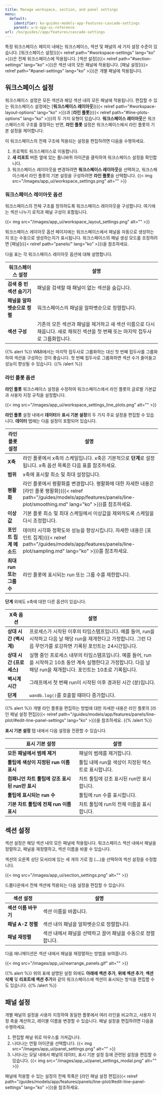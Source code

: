 ```yaml
---
title: Manage workspace, section, and panel settings
menu:
  default:
    identifier: ko-guides-models-app-features-cascade-settings
    parent: w-b-app-ui-reference
url: /ko/guides//app/features/cascade-settings
---
```


특정 워크스페이스 페이지 내에는 워크스페이스, 섹션 및 패널의 세 가지 설정 수준이 있습니다. [워크스페이스 설정]({{< relref path="#workspace-settings" lang="ko" >}})은 전체 워크스페이스에 적용됩니다. [섹션 설정]({{< relref path="#section-settings" lang="ko" >}})은 섹션 내의 모든 패널에 적용됩니다. [패널 설정]({{< relref path="#panel-settings" lang="ko" >}})은 개별 패널에 적용됩니다.

## 워크스페이스 설정

워크스페이스 설정은 모든 섹션과 해당 섹션 내의 모든 패널에 적용됩니다. 편집할 수 있는 워크스페이스 설정에는 [**워크스페이스 레이아웃**]({{< relref path="#workspace-layout-options" lang="ko" >}})과 [**라인 플롯**]({{< relref path="#line-plots-options" lang="ko" >}})의 두 가지 유형이 있습니다. **워크스페이스 레이아웃**은 워크스페이스의 구조를 결정하는 반면, **라인 플롯** 설정은 워크스페이스에서 라인 플롯의 기본 설정을 제어합니다.

이 워크스페이스의 전체 구조에 적용되는 설정을 편집하려면 다음을 수행하세요.

1. 프로젝트 워크스페이스로 이동합니다.
2. **새 리포트** 버튼 옆에 있는 톱니바퀴 아이콘을 클릭하여 워크스페이스 설정을 확인합니다.
3. 워크스페이스 레이아웃을 변경하려면 **워크스페이스 레이아웃**을 선택하고, 워크스페이스에서 라인 플롯의 기본 설정을 구성하려면 **라인 플롯**을 선택합니다.
{{< img src="/images/app_ui/workspace_settings.png" alt="" >}}

### 워크스페이스 레이아웃 옵션

워크스페이스의 전체 구조를 정의하도록 워크스페이스 레이아웃을 구성합니다. 여기에는 섹션 나누기 로직과 패널 구성이 포함됩니다.

{{< img src="/images/app_ui/workspace_layout_settings.png" alt="" >}}

워크스페이스 레이아웃 옵션 페이지에는 워크스페이스에서 패널을 자동으로 생성하는지 또는 수동으로 생성하는지가 표시됩니다. 워크스페이스의 패널 생성 모드를 조정하려면 [패널]({{< relref path="panels/" lang="ko" >}})을 참조하세요.

다음 표는 각 워크스페이스 레이아웃 옵션에 대해 설명합니다.

| 워크스페이스 설정 | 설명 |
| ----- | ----- |
| **검색 중 빈 섹션 숨기기** | 패널을 검색할 때 패널이 없는 섹션을 숨깁니다. |
| **패널을 알파벳순으로 정렬** | 워크스페이스의 패널을 알파벳순으로 정렬합니다. |
| **섹션 구성** | 기존의 모든 섹션과 패널을 제거하고 새 섹션 이름으로 다시 채웁니다. 새로 채워진 섹션을 첫 번째 또는 마지막 접두사로 그룹화합니다. |

{{% alert %}}
W&B에서는 마지막 접두사로 그룹화하는 대신 첫 번째 접두사를 그룹화하여 섹션을 구성하는 것이 좋습니다. 첫 번째 접두사로 그룹화하면 섹션 수가 줄어들고 성능이 향상될 수 있습니다.
{{% /alert %}}

### 라인 플롯 옵션
**라인 플롯** 워크스페이스 설정을 수정하여 워크스페이스에서 라인 플롯의 글로벌 기본값과 사용자 지정 규칙을 설정합니다.

{{< img src="/images/app_ui/workspace_settings_line_plots.png" alt="" >}}

**라인 플롯** 설정 내에서 **데이터**와 **표시 기본 설정**의 두 가지 주요 설정을 편집할 수 있습니다. **데이터** 탭에는 다음 설정이 포함되어 있습니다.

| 라인 플롯 설정 | 설명 |
| ----- | ----- |
| **X축** | 라인 플롯에서 x축의 스케일입니다. x축은 기본적으로 **단계**로 설정됩니다. x축 옵션 목록은 다음 표를 참조하세요. |
| **범위** | x축에 표시할 최소 및 최대 설정입니다. |
| **평활화** | 라인 플롯에서 평활화를 변경합니다. 평활화에 대한 자세한 내용은 [라인 플롯 평활화]({{< relref path="/guides/models/app/features/panels/line-plot/smoothing.md" lang="ko" >}})를 참조하세요. |
| **이상값** | 기본 플롯 최소 및 최대 스케일에서 이상값을 제외하도록 스케일을 다시 조정합니다. |
| **포인트 집계 메소드** | 데이터 시각화 정확도와 성능을 향상시킵니다. 자세한 내용은 [포인트 집계]({{< relref path="/guides/models/app/features/panels/line-plot/sampling.md" lang="ko" >}})를 참조하세요. |
| **최대 run 또는 그룹 수** | 라인 플롯에 표시되는 run 또는 그룹 수를 제한합니다. |

**단계** 외에도 x축에 대한 다른 옵션이 있습니다.

| X축 옵션 | 설명 |
| ------------- | ----------- |
| **상대 시간 (벽시계)** | 프로세스가 시작된 이후의 타임스탬프입니다. 예를 들어, run을 시작하고 다음 날 해당 run을 재개한다고 가정합니다. 그런 다음 무언가를 로깅하면 기록된 포인트는 24시간입니다. |
| **상대 시간 (프로세스)** | 실행 중인 프로세스 내부의 타임스탬프입니다. 예를 들어, run을 시작하고 10초 동안 계속 실행한다고 가정합니다. 다음 날 해당 run을 재개합니다. 포인트는 10초로 기록됩니다. |
| **벽시계 시간** | 그래프에서 첫 번째 run이 시작된 이후 경과된 시간 (분)입니다. |
| **단계** | `wandb.log()`를 호출할 때마다 증가합니다. |

{{% alert %}}
개별 라인 플롯을 편집하는 방법에 대한 자세한 내용은 라인 플롯의 [라인 패널 설정 편집]({{< relref path="/guides/models/app/features/panels/line-plot/#edit-line-panel-settings" lang="ko" >}})을 참조하세요.
{{% /alert %}}

**표시 기본 설정** 탭 내에서 다음 설정을 전환할 수 있습니다.

| 표시 기본 설정 | 설명 |
| ----- | ----- |
| **모든 패널에서 범례 제거** | 패널의 범례를 제거합니다. |
| **툴팁에 색상이 지정된 run 이름 표시** | 툴팁 내에 run을 색상이 지정된 텍스트로 표시합니다. |
| **컴패니언 차트 툴팁에 강조 표시된 run만 표시** | 차트 툴팁에 강조 표시된 run만 표시합니다. |
| **툴팁에 표시되는 run 수** | 툴팁에 run 수를 표시합니다. |
| **기본 차트 툴팁에 전체 run 이름 표시** | 차트 툴팁에 run의 전체 이름을 표시합니다. |

## 섹션 설정

섹션 설정은 해당 섹션 내의 모든 패널에 적용됩니다. 워크스페이스 섹션 내에서 패널을 정렬하고, 패널을 재정렬하고, 섹션 이름을 바꿀 수 있습니다.

섹션의 오른쪽 상단 모서리에 있는 세 개의 가로 점 (**...**)을 선택하여 섹션 설정을 수정합니다.

{{< img src="/images/app_ui/section_settings.png" alt="" >}}

드롭다운에서 전체 섹션에 적용되는 다음 설정을 편집할 수 있습니다.

| 섹션 설정 | 설명 |
| ----- | ----- |
| **섹션 이름 바꾸기** | 섹션 이름을 바꿉니다. |
| **패널 A-Z 정렬** | 섹션 내의 패널을 알파벳순으로 정렬합니다. |
| **패널 재정렬** | 섹션 내에서 패널을 선택하고 끌어 패널을 수동으로 정렬합니다. |

다음 애니메이션은 섹션 내에서 패널을 재정렬하는 방법을 보여줍니다.

{{< img src="/images/app_ui/rearrange_panels.gif" alt="" >}}

{{% alert %}}
위의 표에 설명된 설정 외에도 **아래에 섹션 추가**, **위에 섹션 추가**, **섹션 삭제** 및 **리포트에 섹션 추가**와 같이 워크스페이스에 섹션이 표시되는 방식을 편집할 수도 있습니다.
{{% /alert %}}

## 패널 설정

개별 패널의 설정을 사용자 지정하여 동일한 플롯에서 여러 라인을 비교하고, 사용자 지정 축을 계산하고, 레이블 이름을 변경할 수 있습니다. 패널 설정을 편집하려면 다음을 수행하세요.

1. 편집할 패널 위로 마우스를 가져갑니다.
2. 나타나는 연필 아이콘을 선택합니다.
{{< img src="/images/app_ui/panel_settings.png" alt="" >}}
3. 나타나는 모달 내에서 패널의 데이터, 표시 기본 설정 등에 관련된 설정을 편집할 수 있습니다.
{{< img src="/images/app_ui/panel_settings_modal.png" alt="" >}}

패널에 적용할 수 있는 설정의 전체 목록은 [라인 패널 설정 편집]({{< relref path="/guides/models/app/features/panels/line-plot/#edit-line-panel-settings" lang="ko" >}})을 참조하세요.
